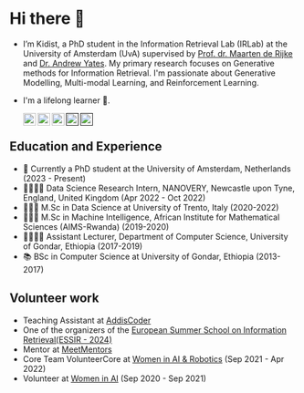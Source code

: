 # Hi there 👋 

- I’m Kidist, a PhD student in the  Information Retrieval Lab (IRLab) at the University of Amsterdam (UvA)
supervised by [Prof. dr. Maarten de Rijke](https://staff.fnwi.uva.nl/m.derijke/) and [Dr. Andrew Yates](https://andrewyates.net/). 
My primary research focuses on Generative methods for Information Retrieval. I'm passionate about Generative Modelling, Multi-modal Learning, and Reinforcement Learning.
- I'm a lifelong learner 🌱.
  
    <a href="https://scholar.google.com/citations?user=_c20PQwAAAAJ&hl=en">
      <img align="left" alt="Kidist Google Scholar" width="22px" src="https://cdn.jsdelivr.net/gh/edent/SuperTinyIcons/images/svg/google_scholar.svg" />
    </a> 
     <a href="https://www.linkedin.com/in/kidistamde/"><img align="left" alt="Kidist Amde Linkdein" width="22px" src="https://cdn1.iconfinder.com/data/icons/logotypes/32/square-linkedin-512.png" /> </a>
    <a href="https://github.com/kidist-amde?tab=repositories"><img align="left" alt="Kidist Amde Github" width="22px" src="https://cdn3.iconfinder.com/data/icons/social-rounded-2/72/GitHub-512.png" /> </a>
      <a href=""><img align="left" alt="Kidist StackOverflow" width="22px" src="https://cdn0.iconfinder.com/data/icons/social-rounded/72/stackoverflow-512.png" /> </a>
      <a href=""><img align="left" alt="Kidist  Instagram" width="22px" src="https://cdn2.iconfinder.com/data/icons/social-media-applications/64/social_media_applications_3-instagram-512.png" /> </a>
      </br>
  
## Education and Experience 
- 🔭 Currently a PhD student at the University of Amsterdam, Netherlands (2023 - Present)
- 🧑🏽‍🔬🧪 Data Science Research Intern, NANOVERY, Newcastle upon Tyne, England, United Kingdom (Apr 2022 - Oct 2022)
- 👩🏽‍🎓 M.Sc in Data Science at University of Trento, Italy (2020-2022)
- 👩🏽‍🎓 M.Sc in Machine Intelligence, African Institute for Mathematical Sciences (AIMS-Rwanda) (2019-2020)
- 👩🏽‍🏫🥼 Assistant Lecturer,  Department of Computer Science, University of Gondar, Ethiopia (2017-2019)
- 📚 BSc in Computer Science at University of Gondar, Ethiopia (2013-2017)

## Volunteer work
- Teaching Assistant at [AddisCoder](https://www.addiscoder.com/#stuff)
- One of the organizers of the [European Summer School on Information Retrieval(ESSIR - 2024)](https://2024.essir.eu/organization)
- Mentor at [MeetMentors](https://www.meetmentors.org/kidist-amde)
- Core Team VolunteerCore at [Women in AI & Robotics](https://www.womeninairobotics.de/) (Sep 2021 - Apr 2022)
- Volunteer at [Women in AI](https://www.womeninai.co/) (Sep 2020 - Sep 2021)
<!--
### 📈 GitHub Stats
![Kidist's GitHub stats](https://github-readme-stats.vercel.app/api?username=kidist-amde&show_icons=true&theme=radical)
